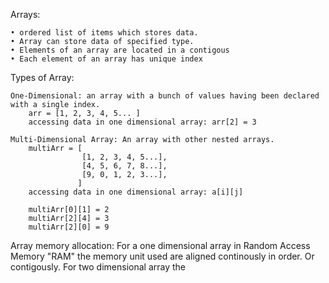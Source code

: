 Arrays:

    • ordered list of items which stores data. 
    • Array can store data of specified type. 
    • Elements of an array are located in a contigous
    • Each element of an array has unique index

Types of Array:

    One-Dimensional: an array with a bunch of values having been declared with a single index.
        arr = [1, 2, 3, 4, 5... ]
        accessing data in one dimensional array: arr[2] = 3

    Multi-Dimensional Array: An array with other nested arrays. 
        multiArr = [
                    [1, 2, 3, 4, 5...],
                    [4, 5, 6, 7, 8...],
                    [9, 0, 1, 2, 3...],
                   ]
        accessing data in one dimensional array: a[i][j]

        multiArr[0][1] = 2
        multiArr[2][4] = 3
        multiArr[2][0] = 9

Array memory allocation:
    For a one dimensional array in Random Access Memory "RAM" the memory unit used are aligned continously in order. Or contigously.
    For two dimensional array the 

